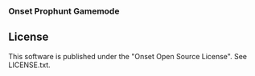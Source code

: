 ### Onset Prophunt Gamemode

## License
This software is published under the "Onset Open Source License". See LICENSE.txt.